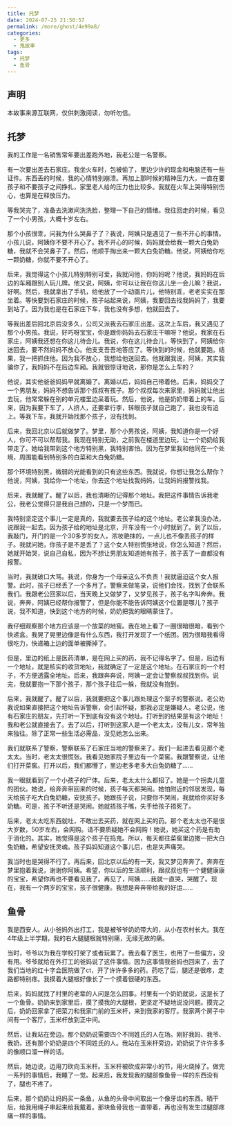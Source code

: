 ```yaml
---
title: 托梦
date: 2024-07-25 21:50:57
permalink: /more/ghost/4e99a8/
categories:
  - 更多
  - 鬼故事
tags:
  - 托梦
  - 鱼骨
---
```


## 声明

本故事来源互联网，仅供刺激阅读，勿听勿信。

<InArticleAdsense
    data-ad-client="ca-pub-1725717718088510"
    data-ad-slot="4281148213">
</InArticleAdsense>

<!-- more -->

## 托梦

我的工作是一名销售常年要出差跑外地，我老公是一名警察。

有一次要出差去石家庄。我坐火车时，包被偷了，里边少许的现金和电脑还有一些证件。东西丢的时候，我的心情特别崩溃。再加上那时候的精神压力大，一直在要孩子和不要孩子之间挣扎，家里老人给的压力也比较多。我就在火车上哭得特别伤心，也算是在释放压力。

等我哭完了，准备去洗漱间洗洗脸，整理一下自己的情绪。我往回走的时候，看见了一个小男孩，大概十岁左右。

那个小孩很乖，问我为什么哭鼻子了？我说，阿姨只是遇见了一些不开心的事情。小孩儿说，阿姨你不要不开心了。我不开心的时候，妈妈就会给我一颗大白兔奶糖，我就不会哭鼻子了。然后，他顺手掏出来一颗大白兔奶糖。他说，阿姨给你吃一颗奶糖，你就不要不开心了。

后来，我觉得这个小孩儿特别特别可爱，我就问他，你妈妈呢？他说，我妈妈在后边的车厢跟别人玩儿牌。他又说，阿姨，你可以让我在你这儿坐一会儿嘛？我说，好啊。然后，我就拿出了手机，给他放了一个动画片儿，他特别乖，老老实实在那坐着。等快要到石家庄的时候，孩子站起来说，阿姨，我要回去找我妈妈了，我要到站了。因为我也是在石家庄下车，我也没有多想，他就回去了。

等我出差后回北京后没多久，公司又派我去石家庄出差。这次上车后，我又遇见了那个小男孩。我说，好巧呀宝宝，你是跟你妈妈去石家庄干嘛呀？他说，我家在石家庄，阿姨我还想在你这儿待会儿。我说，你在这儿待会儿，等快到了，阿姨给你送回去，要不然妈妈不放心。他支支吾吾地答应了。等快到的时候，他就要跑。结果，我一把抓住他。因为我不放心，我想给他送回去。他就跟我说，阿姨，其实我骗你了，我妈妈不在后边车厢。我就很惊讶地说，那你是怎么上车的？

他说，其实他爸爸妈妈早就离婚了。离婚以后，妈妈自己带着他。后来，妈妈交了一个男朋友，妈妈不想告诉那个叔叔有孩子。那个叔叔每次来家里，妈妈就让他出去玩，他常常躲在别的单元楼里边呆着玩。然后，他说，他是奶奶带着上的车。后来，因为我要下车了，人挤人，还要拿行李，转眼孩子就自己跑了，我也没有追上。等我下车，我就开始找那个孩子，没有找到。

后来，我回北京以后就做梦了。梦里，那个小男孩说，阿姨，我知道你是一个好人，你可不可以帮帮我。我现在特别无助，之前我在楼道里边玩，让一个奶奶给我带走了。她给我带到这个地方特别黑，我特别害怕。因为在梦里我和他同在一个处境，周围能看到特别多的白菜和大白兔奶糖。

那个环境特别黑，微弱的光能看到的只有这些东西。我就说，你想让我怎么帮你？他说，阿姨，我给你一个地址，你去这个地址找我妈妈，让我妈妈报警找我。

后来，我就醒了。醒了以后，我也清晰的记得那个地址。我把这件事情告诉我老公，我老公觉得只是我自己想的，只是一个梦而已。

我特别坚定这个事儿一定是真的，我就要去孩子给的这个地址。老公拿我没办法，说跟我一起去。因为孩子给的地址是北京，开车没有一个小时就到了。到了以后，我敲门，开门的是一个30多岁的女人，浓妆艳抹的，一点儿也不像丢孩子的样子。我就问她，你孩子是不是丢了？这个女人特别慌张地说，你怎么知道？然后，她就开始哭，说自己自私，因为不想让男朋友知道她有孩子，孩子丢了一直都没有报警。

当时，我就破口大骂。我说，你身为一个母亲这么不负责！我就逼迫这个女人报警。此时，孩子已经丢了一个多月了。警察来做笔录，说他们会找，找到了会联系我们。我跟老公回家以后，当天晚上又做梦了，又梦见孩子，孩子名字叫奔奔。我说，奔奔，阿姨已经帮你报警了，但是你能不能告诉阿姨这个位置是哪儿？孩子说，我不知道，快到这个地方的时候，奶奶把我的眼睛蒙住了。

我仔细观察那个地方应该是一个放菜的地窖。我在地上看了一圈很暗很暗，看到个快递盒。我晃了晃里边像是有什么东西，我打开发现了一个纸团。因为很暗我看得很吃力，快递箱上边的面单被撕掉了。

但是，里边的纸上是医药清单，是在网上买的药，我不记得名字了。但是，后边有一个地址，就是核实的收货地址，我就确定了一定是这个地址。在石家庄的一个村子，不方便透露全地址。后来，我跟奔奔说，阿姨一定会让警察叔叔找到你。说完，我就要抱一下那个孩子，那个孩子往后一躲，我就没有抱到。

后来，我就醒了。醒了以后，我就要把这个事儿跟处理这个案子的警察说。老公劝我说如果直接把这个地址告诉警察，会引起怀疑，那我必定是嫌疑人。老公说，他有石家庄的朋友，先打听一下到底有没有这个地址。打听到的结果是有这个地址！我和老公就直接去了。去了以后，打听到这家人是一个老太太，没有儿女，常年独来独往。除了正常一些生活必需品，没见她怎么出来。

我们就联系了警察，警察联系了石家庄当地的警察来了。我们一起进去看见那个老太太。当时，老太太很慌张。我看见她家院子里边有一个菜窖。我跟警察说，让他们打开菜窖。打开以后，我们都懵了，里边老多老多大白兔奶糖了……

我一眼就看到了一个小孩子的尸体。后来，老太太什么都招了。她是一个拐卖儿童的团伙。她说，给奔奔带回来的时候，孩子每天都哭闹。她怕附近的邻居发现，每天给孩子吃大白兔奶糖，安抚孩子。她跟孩子说，只要你不哭闹，我就给你买好多奶糖。可是，孩子不听还是哭闹。她就捂孩子嘴，失手给孩子捂死了。

后来，老太太吃东西就吐，不敢出去买药，就在网上买的药。那个老太太也不是很大岁数，50岁左右，会网购。请不要质疑她不会网购！她说，她买这个药是有助于消化的。其实，她觉得是这个孩子在捣鬼。所以，每天都往菜窖里边撒一把大白兔奶糖，希望安抚灵魂。孩子妈妈知道这个事儿后，也是失声痛哭。

我当时也是哭得不行了。再后来，回北京以后的有一天，我又梦见奔奔了。奔奔在梦里抱着我说，谢谢你阿姨。希望，你以后的生活顺利，跟叔叔也有一个健健康康的宝宝，希望你再也不要看见我了。再见了，阿姨……我就一直哭，哭醒了。现在，我有一个两岁的宝宝，孩子很健康。我想是奔奔带给我的好运……

## 鱼骨

<InArticleAdsense
    data-ad-client="ca-pub-1725717718088510"
    data-ad-slot="4281148213">
</InArticleAdsense>

我是西安人。从小爸妈外出打工，我是被爷爷奶奶带大的，从小在农村长大。我在4年级上半学期，我的右大腿腿根就特别痛，无缘无故的痛。

当时，爷爷以为我在学校打架了或者玩累了。我去看了医生，也用了一些偏方，没有用。爷爷就给在外打工的爸妈说了这件事情。因为这事情我爸妈也回来了，去了我们当地的红十字会医院做了ct，开了许许多多的药。药吃了后，腿还是很疼，走路都特别疼。我摸着大腿根好像长了一个摸着很硬的东西。

后来，妈妈就找了村里的老辈的人问是怎么回事。村里有一个奶奶就说，这是长了一个鱼骨。奶奶来到家里后，摸了摸我的大腿根，更坚定不疑地说没问题。摸完之后，奶奶回家拿了把菜刀和我家门前的玉米杆，来到我家的客厅。我家两个房子中间有一个客厅，玉米杆放到正中间。

然后，让我站在旁边。那个奶奶说需要四个不同姓氏的人在场。刚好我妈、我爷、我奶，还有那个奶奶是四个不同姓氏的人。我站在玉米杆旁边，奶奶说了许许多多的像顺口溜一样的话。

然后，她边说，边用刀砍向玉米杆。玉米杆被砍成非常小的节，用火烧掉了。做完一系列的事情后，我睡了一觉。起来后，我发现我的腿部像鱼骨一样的东西没有了，腿也不疼了。

后来，那个奶奶让妈妈买一条鱼，从鱼的头骨中间取出一个像牙齿的东西。晒干后，给我用绳子串起来给我戴着。那块鱼骨我也一直带着，再也没有发生过腿部疼痛一样的事情。
